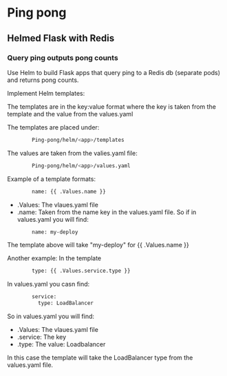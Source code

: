# Ping pong
## Helmed Flask with Redis 
### Query ping outputs pong counts 

Use Helm to build Flask apps that query ping to a Redis db (separate pods) and returns pong counts.

Implement Helm templates:

The templates are in the key:value format where the key is taken from the template and the value from the values.yaml

The templates are placed under:

```bash
        Ping-pong/helm/<app>/templates
```

The values are taken from the valies.yaml file:
```bash
        Ping-pong/helm/<app>/values.yaml
```

Example of a template formats:

```bash
        name: {{ .Values.name }}
```

- .Values: The vlaues.yaml file
- .name: Taken from the name key in the values.yaml file.
So if in values.yaml you will find:
```bash
        name: my-deploy
```
The template above will take "my-deploy" for {{ .Values.name }}

Another example:
In the template 
```bash
        type: {{ .Values.service.type }}
```

In values.yaml you casn find:

```bash
        service:
          type: LoadBalancer
```

So in values.yaml you will find:
- .Values: The vlaues.yaml file
- .service: The key 
- .type: The value: Loadbalancer

In this case the template will take the LoadBalancer type from the values.yaml file.
